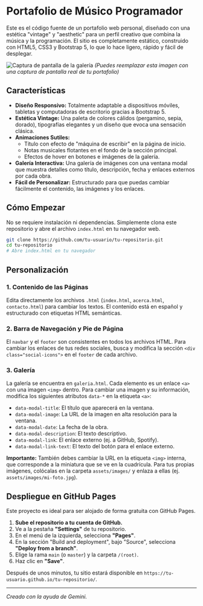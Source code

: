 # Portafolio de Músico Programador

Este es el código fuente de un portafolio web personal, diseñado con una estética "vintage" y "aesthetic" para un perfil creativo que combina la música y la programación. El sitio es completamente estático, construido con HTML5, CSS3 y Bootstrap 5, lo que lo hace ligero, rápido y fácil de desplegar.

![Captura de pantalla de la galería](https://placehold.co/800x400/4E4332/F5EFE6?text=Portfolio+Screenshot)
*(Puedes reemplazar esta imagen con una captura de pantalla real de tu portafolio)*

## Características

- **Diseño Responsivo:** Totalmente adaptable a dispositivos móviles, tabletas y computadoras de escritorio gracias a Bootstrap 5.
- **Estética Vintage:** Una paleta de colores cálidos (pergamino, sepia, dorado), tipografías elegantes y un diseño que evoca una sensación clásica.
- **Animaciones Sutiles:**
    - Título con efecto de "máquina de escribir" en la página de inicio.
    - Notas musicales flotantes en el fondo de la sección principal.
    - Efectos de hover en botones e imágenes de la galería.
- **Galería Interactiva:** Una galería de imágenes con una ventana modal que muestra detalles como título, descripción, fecha y enlaces externos por cada obra.
- **Fácil de Personalizar:** Estructurado para que puedas cambiar fácilmente el contenido, las imágenes y los enlaces.

## Cómo Empezar

No se requiere instalación ni dependencias. Simplemente clona este repositorio y abre el archivo `index.html` en tu navegador web.

```bash
git clone https://github.com/tu-usuario/tu-repositorio.git
cd tu-repositorio
# Abre index.html en tu navegador
```

## Personalización

### 1. Contenido de las Páginas

Edita directamente los archivos `.html` (`index.html`, `acerca.html`, `contacto.html`) para cambiar los textos. El contenido está en español y estructurado con etiquetas HTML semánticas.

### 2. Barra de Navegación y Pie de Página

El `navbar` y el `footer` son consistentes en todos los archivos HTML. Para cambiar los enlaces de tus redes sociales, busca y modifica la sección `<div class="social-icons">` en el `footer` de cada archivo.

### 3. Galería

La galería se encuentra en `galeria.html`. Cada elemento es un enlace `<a>` con una imagen `<img>` dentro. Para cambiar una imagen y su información, modifica los siguientes atributos `data-*` en la etiqueta `<a>`:

- `data-modal-title`: El título que aparecerá en la ventana.
- `data-modal-image`: La URL de la imagen en alta resolución para la ventana.
- `data-modal-date`: La fecha de la obra.
- `data-modal-description`: El texto descriptivo.
- `data-modal-link`: El enlace externo (ej. a GitHub, Spotify).
- `data-modal-link-text`: El texto del botón para el enlace externo.

**Importante:** También debes cambiar la URL en la etiqueta `<img>` interna, que corresponde a la miniatura que se ve en la cuadrícula. Para tus propias imágenes, colócalas en la carpeta `assets/images/` y enlaza a ellas (ej. `assets/images/mi-foto.jpg`).

## Despliegue en GitHub Pages

Este proyecto es ideal para ser alojado de forma gratuita con GitHub Pages.

1.  **Sube el repositorio a tu cuenta de GitHub.**
2.  Ve a la pestaña **"Settings"** de tu repositorio.
3.  En el menú de la izquierda, selecciona **"Pages"**.
4.  En la sección "Build and deployment", bajo "Source", selecciona **"Deploy from a branch"**.
5.  Elige la rama `main` (o `master`) y la carpeta `/(root)`.
6.  Haz clic en **"Save"**.

Después de unos minutos, tu sitio estará disponible en `https://tu-usuario.github.io/tu-repositorio/`.

---
*Creado con la ayuda de Gemini.*